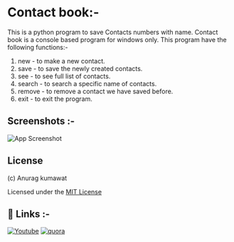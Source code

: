 
# Contact book:-

This is a python program to save Contacts numbers with name.
Contact book is a console based program for windows only.
This program have the following functions:-

1. new    - to make a new contact.
2. save   - to save the newly created contacts.
3. see    - to see full list of contacts.
4. search - to search a specific name of contacts.
5. remove - to remove a contact we have saved before.
6. exit   - to exit the program.

## Screenshots :-

![App Screenshot](https://lh3.googleusercontent.com/I-y7tdjEbt3C003c-IyxNWzhGDRpaIe5tkFh-A7u41D3cjJy_jvrQ8kqEKxn-qVyYkwzrQ=s170)


## License
(c) Anurag kumawat

Licensed under the [MIT License](https://github.com/anuragk16/contacts-book/blob/main/LICENSE.txt)



## 🔗 Links :-
[![Youtube](https://lh3.googleusercontent.com/BEPUXwNZHKeGwTB5LhOBiYqhxhJ1GhggEso59uU7epPOERBgViIs-FINPYhV2Rn9wIfO=s108)](https://www.youtube.com/channel/UCKO4nOXb1ZpmuR8br5fJWBQ)
[![quora](https://lh3.googleusercontent.com/94cVX5Ym4Hmgwb9-oxSLeZZYDsW0fM6hjujFsEu1Y-WmnG0sOkVkYAY6WmxtT90bv44V9So=s150)](https://www.quora.com/profile/Anurag-Kumawat-37)


